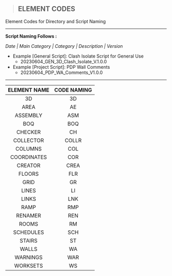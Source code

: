> ## **ELEMENT CODES**
Element Codes for Directory and Script Naming

----------------------------------------------------------

**Script Naming Follows :**

*Date | Main Category | Category | Description | Version*

- Example [General Script]: Clash Isolate Script for General Use
    - 20230604_GEN_3D_Clash_Isolate_V.1.0.0
- Example [Project Script]: PDP Wall Comments
    - 20230604_PDP_WA_Comments_V1.0.0

----------------------------------------------------------

| ELEMENT NAME | CODE NAMING |
| :--: | :--: |
| 3D | 3D |
| AREA | AE |
| ASSEMBLY | ASM | 
| BOQ | BOQ |
| CHECKER | CH |
| COLLECTOR | COLLR |
| COLUMNS | COL |
| COORDINATES | COR |
| CREATOR | CREA |
| FLOORS | FLR |
| GRID | GR|
| LINES |  LI |
| LINKS | LNK |
| RAMP | RMP |
| RENAMER | REN |
| ROOMS | RM |
| SCHEDULES | SCH |
| STAIRS | ST |
| WALLS | WA |
| WARNINGS | WAR |
| WORKSETS | WS |
